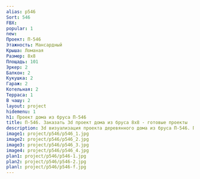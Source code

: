 ```yaml
---
alias: p546
Sort: 546
FBX: 
popular: 1
new: 
Проект: П-546
Этажность: Мансардный
Крыша: Ломаная
Размер: 8х8
Площадь: 101
Эркер: 2
Балкон: 2
Кукушка: 2
Гараж: 2
Котельная: 2
Терраса: 1
В чашу: 2
layout: project
hidemenu: 1
h1: Проект дома из бруса П-546
title: П-546. Заказать 3d проект дома из бруса 8х8 - готовые проекты
description: 3d визуализация проекта деревянного дома из бруса П-546. Площадь 101 м2, размер 8х8. Вы можете внести любые изменения в проект.
image1: project/p546/p546_1.jpg
image2: project/p546/p546_2.jpg
image3: project/p546/p546_3.jpg
image4: project/p546/p546_4.jpg
plan1: project/p546/p546-1.jpg
plan2: project/p546/p546-2.jpg
planl: project/p546/p546-f.jpg
---
```

